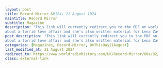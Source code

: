 ```yaml
---
layout: post
title: Record Mirror &#124; 21 August 1974
maintitle: Record Mirror
subtitle: Magazine
description: "This link will currently redirect you to the PDF on worldradiohistory.com Once your viewing page 10 of the PDF look for the section entitled &quot;JUST A NOVA BROKEN HEART&quot; - Nancy says 'No No No' is
about a torrid love affair and she's also written material for Lena Zavaroni. Sometimes she'll sit in front of her piano at home waiting for ideas to come."
post_description: "This link will currently redirect you to the PDF on worldradiohistory.com Once your viewing page 10 of the PDF look for the section entitled &quot;JUST A NOVA BROKEN HEART&quot; - Nancy says 'No No No' is
about a torrid love affair and she's also written material for Lena Zavaroni. Sometimes she'll sit in front of her piano at home waiting for ideas to come."
categories: [Magazines, Record-Mirror, OnThisDay21August]
last_modified_at: 21 August 2024
redirect_to: https://www.worldradiohistory.com/UK/Record-Mirror/80s/82/Record-Mirror-1982-08-21-OCR.pdf#page=10
class: external-link
---
```


